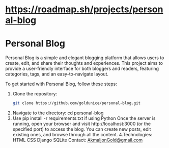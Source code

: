 https://roadmap.sh/projects/personal-blog
=============
Personal Blog
=============
Personal Blog is a simple and elegant blogging platform that allows users to create, edit, and share their thoughts and experiences. This project aims to provide a user-friendly interface for both bloggers and readers, featuring categories, tags, and an easy-to-navigate layout.

To get started with Personal Blog, follow these steps:
1. Clone the repository:
   ```bash
   git clone https://github.com/goldunice/personal-blog.git
2. Navigate to the directory:
   cd personal-blog
3.  Use pip install -r requirements.txt if using Python
Once the server is running, open your browser and visit http://localhost:3000 (or the specified port) to access the blog. You can create new posts, edit existing ones, and browse through all the content.
4.Technologies:
HTML
CSS
Django
SQLite
Contact: AkmaljonGold@gmail.com
